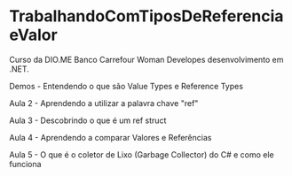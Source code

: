 # TrabalhandoComTiposDeReferenciaeValor
Curso da DIO.ME Banco Carrefour Woman Developes desenvolvimento em .NET.

Demos - Entendendo o que são Value Types e Reference Types

Aula 2 - Aprendendo a utilizar a palavra chave "ref"

Aula 3 - Descobrindo o que é um ref struct

Aula 4 - Aprendendo a comparar Valores e Referências

Aula 5 - O que é o coletor de Lixo (Garbage Collector) do C# e como ele funciona
